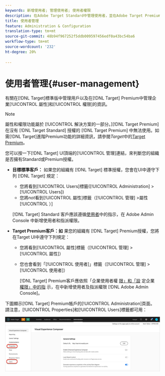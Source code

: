```yaml
---
keywords: 新增使用者; 管理使用者; 使用者權限
description: 在Adobe Target Standard中管理使用者，並在Adobe Target Premium中管理企業屬性和權限。
title: 使用者管理
feature: Administration & Configuration
translation-type: tm+mt
source-git-commit: 48b94f967252f5ddb009597456edf0a43bc54ba6
workflow-type: tm+mt
source-wordcount: '232'
ht-degree: 20%

---
```



# 使用者管理{#user-management}

有關在[!DNL Target]標準版中管理用戶以及在[!DNL Target] Premium中管理企業[!UICONTROL 屬性]和[!UICONTROL 權限]的資訊。

>[!NOTE]
>
>屬性和權限功能屬於 [!UICONTROL  解決方案的一部分。][!DNL Target Premium]在沒有 [!DNL Target Standard] 授權的 [!DNL Target Premium] 中無法使用。如需[!DNL Target]進階Premium功能的詳細資訊，請參閱&#x200B;*Target*&#x200B;中的[Target Premium](/help/c-intro/intro.md#premium)。

您可以按一下[!DNL Target] UI頂端的[!UICONTROL 管理]連結，來判斷您的組織是否擁有Standard或Premium授權。

* **目標標準客戶：** 如果您的組織有 [!DNL Target] 標準授權，您會在UI中遵守下列 [!DNL Target] 規定：

   * 您將看到[!UICONTROL Users]標籤([!UICONTROL Administration] > [!UICONTROL Users])
   * 您將&#x200B;*not*&#x200B;看到[!UICONTROL 屬性]標籤（[!UICONTROL 管理] >屬性[!UICONTROL ）]

   [!DNL Target] Standard 客戶應該遵循[使用者](/help/administrating-target/c-user-management/c-user-management/user-management.md)中的指示，在 Adobe Admin Console 中新增使用者和指派權限。

* **Target Premium客戶：如** 果您的組織有 [!DNL Target] Premium授權，您將在Target UI中遵守下列規定：

   * 您將看到[!UICONTROL 屬性]標籤（[!UICONTROL 管理] > [!UICONTROL 屬性]）
   * 您也會看到「[!UICONTROL 使用者]」標籤（[!UICONTROL 管理] > [!UICONTROL 使用者]）

      [!DNL Target] Premium客戶應依照「企業使用者權 [限」和「設](/help/administrating-target/c-user-management/property-channel/property-channel.md#concept_E396B16FA2024ADBA27BC056138F9838) 定企業 [權限」中的指](/help/administrating-target/c-user-management/property-channel/properties-overview.md#concept_22F2855DBF0D4754B9460F5D68749C71) 示，在中新增使用者及指派權限 [!DNL Adobe Admin Console]。

下圖顯示[!DNL Target] Premium帳戶的[!UICONTROL Administration]頁面。 請注意，[!UICONTROL Properties]和[!UICONTROL Users]標籤都可用：

![「管理」頁籤](/help/administrating-target/assets/premium.png)

